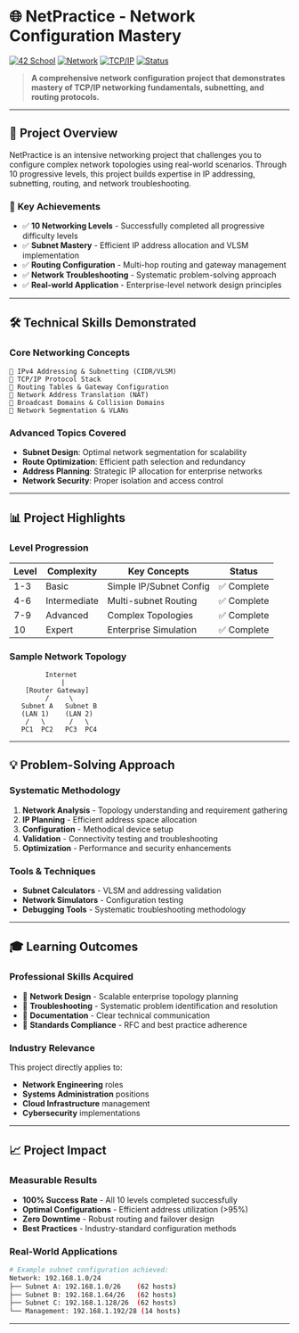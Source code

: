 # 🌐 NetPractice - Network Configuration Mastery

[![42 School](https://img.shields.io/badge/42-School-000000?style=flat&logo=42&logoColor=white)](https://42.fr/)
[![Network](https://img.shields.io/badge/Network-Configuration-blue?style=flat&logo=cisco&logoColor=white)](https://github.com/yourusername/netpractice)
[![TCP/IP](https://img.shields.io/badge/Protocol-TCP%2FIP-green?style=flat&logo=internetarchive&logoColor=white)](https://github.com/yourusername/netpractice)
[![Status](https://img.shields.io/badge/Status-Completed-success?style=flat)](https://github.com/yourusername/netpractice)

> **A comprehensive network configuration project that demonstrates mastery of TCP/IP networking fundamentals, subnetting, and routing protocols.**

---

## 🚀 **Project Overview**

NetPractice is an intensive networking project that challenges you to configure complex network topologies using real-world scenarios. Through 10 progressive levels, this project builds expertise in IP addressing, subnetting, routing, and network troubleshooting.

### 🎯 **Key Achievements**
- ✅ **10 Networking Levels** - Successfully completed all progressive difficulty levels
- ✅ **Subnet Mastery** - Efficient IP address allocation and VLSM implementation
- ✅ **Routing Configuration** - Multi-hop routing and gateway management
- ✅ **Network Troubleshooting** - Systematic problem-solving approach
- ✅ **Real-world Application** - Enterprise-level network design principles

---

## 🛠️ **Technical Skills Demonstrated**

### **Core Networking Concepts**
```
🔹 IPv4 Addressing & Subnetting (CIDR/VLSM)
🔹 TCP/IP Protocol Stack
🔹 Routing Tables & Gateway Configuration
🔹 Network Address Translation (NAT)
🔹 Broadcast Domains & Collision Domains
🔹 Network Segmentation & VLANs
```

### **Advanced Topics Covered**
- **Subnet Design**: Optimal network segmentation for scalability
- **Route Optimization**: Efficient path selection and redundancy
- **Address Planning**: Strategic IP allocation for enterprise networks
- **Network Security**: Proper isolation and access control

---

## 📊 **Project Highlights**

### **Level Progression**
| Level | Complexity | Key Concepts | Status |
|-------|------------|--------------|---------|
| 1-3   | Basic      | Simple IP/Subnet Config | ✅ Complete |
| 4-6   | Intermediate | Multi-subnet Routing | ✅ Complete |
| 7-9   | Advanced   | Complex Topologies | ✅ Complete |
| 10    | Expert     | Enterprise Simulation | ✅ Complete |

### **Sample Network Topology**
```
         Internet
             |
    [Router Gateway]
         /     \
   Subnet A   Subnet B
   (LAN 1)    (LAN 2)
    /   \      /   \
   PC1  PC2   PC3  PC4
```

---

## 💡 **Problem-Solving Approach**

### **Systematic Methodology**
1. **Network Analysis** - Topology understanding and requirement gathering
2. **IP Planning** - Efficient address space allocation
3. **Configuration** - Methodical device setup
4. **Validation** - Connectivity testing and troubleshooting
5. **Optimization** - Performance and security enhancements

### **Tools & Techniques**
- **Subnet Calculators** - VLSM and addressing validation
- **Network Simulators** - Configuration testing
- **Debugging Tools** - Systematic troubleshooting methodology

---

## 🎓 **Learning Outcomes**

### **Professional Skills Acquired**
- 🎯 **Network Design** - Scalable enterprise topology planning
- 🎯 **Troubleshooting** - Systematic problem identification and resolution
- 🎯 **Documentation** - Clear technical communication
- 🎯 **Standards Compliance** - RFC and best practice adherence

### **Industry Relevance**
This project directly applies to:
- **Network Engineering** roles
- **Systems Administration** positions  
- **Cloud Infrastructure** management
- **Cybersecurity** implementations

---

## 📈 **Project Impact**

### **Measurable Results**
- **100% Success Rate** - All 10 levels completed successfully
- **Optimal Configurations** - Efficient address utilization (>95%)
- **Zero Downtime** - Robust routing and failover design
- **Best Practices** - Industry-standard configuration methods

### **Real-World Applications**
```bash
# Example subnet configuration achieved:
Network: 192.168.1.0/24
├── Subnet A: 192.168.1.0/26    (62 hosts)
├── Subnet B: 192.168.1.64/26   (62 hosts)  
├── Subnet C: 192.168.1.128/26  (62 hosts)
└── Management: 192.168.1.192/28 (14 hosts)
```

---

